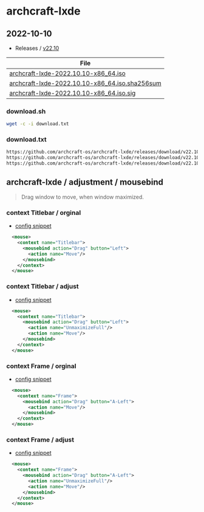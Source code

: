 
# archcraft-lxde

## 2022-10-10

* Releases / [v22.10](https://github.com/archcraft-os/archcraft-lxde/releases/tag/v22.10)

| File |
| --- |
| [archcraft-lxde-2022.10.10-x86_64.iso](https://github.com/archcraft-os/archcraft-lxde/releases/download/v22.10/archcraft-lxde-2022.10.10-x86_64.iso) |
| [archcraft-lxde-2022.10.10-x86_64.iso.sha256sum](https://github.com/archcraft-os/archcraft-lxde/releases/download/v22.10/archcraft-lxde-2022.10.10-x86_64.iso.sha256sum) |
| [archcraft-lxde-2022.10.10-x86_64.iso.sig](https://github.com/archcraft-os/archcraft-lxde/releases/download/v22.10/archcraft-lxde-2022.10.10-x86_64.iso.sig) |


### download.sh

``` sh
wget -c -i download.txt
```

### download.txt

``` txt
https://github.com/archcraft-os/archcraft-lxde/releases/download/v22.10/archcraft-lxde-2022.10.10-x86_64.iso
https://github.com/archcraft-os/archcraft-lxde/releases/download/v22.10/archcraft-lxde-2022.10.10-x86_64.iso.sha256sum
https://github.com/archcraft-os/archcraft-lxde/releases/download/v22.10/archcraft-lxde-2022.10.10-x86_64.iso.sig
```


## archcraft-lxde / adjustment / mousebind

> Drag window to move, when window maximized.


### context Titlebar / orginal

* [config snippet](asset/orginal/lxde-rc.xml#L1063-L1065)

``` xml
  <mouse>
    <context name="Titlebar">
      <mousebind action="Drag" button="Left">
        <action name="Move"/>
      </mousebind>
    </context>
  </mouse>
```

### context Titlebar / adjust

* [config snippet](lxde-rc.xml#L1064-L1067)

``` xml
  <mouse>
    <context name="Titlebar">
      <mousebind action="Drag" button="Left">
        <action name="UnmaximizeFull"/>
        <action name="Move"/>
      </mousebind>
    </context>
  </mouse>
```




### context Frame / orginal

* [config snippet](asset/orginal/lxde-rc.xml#L1025-L1027)

``` xml
  <mouse>
    <context name="Frame">
      <mousebind action="Drag" button="A-Left">
        <action name="Move"/>
      </mousebind>
    </context>
  </mouse>
```

### context Frame / adjust

* [config snippet](lxde-rc.xml#L1025-L1028)

``` xml
  <mouse>
    <context name="Frame">
      <mousebind action="Drag" button="A-Left">
        <action name="UnmaximizeFull"/>
        <action name="Move"/>
      </mousebind>
    </context>
  </mouse>
```

